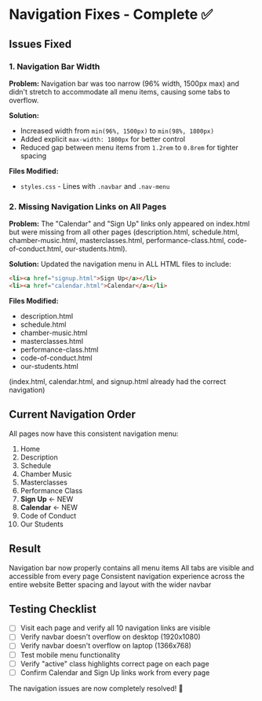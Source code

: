 # Navigation Fixes - Complete ✅

## Issues Fixed

### 1. Navigation Bar Width
**Problem:** Navigation bar was too narrow (96% width, 1500px max) and didn't stretch to accommodate all menu items, causing some tabs to overflow.

**Solution:** 
- Increased width from `min(96%, 1500px)` to `min(98%, 1800px)`
- Added explicit `max-width: 1800px` for better control
- Reduced gap between menu items from `1.2rem` to `0.8rem` for tighter spacing

**Files Modified:** 
- `styles.css` - Lines with `.navbar` and `.nav-menu`

### 2. Missing Navigation Links on All Pages
**Problem:** The "Calendar" and "Sign Up" links only appeared on index.html but were missing from all other pages (description.html, schedule.html, chamber-music.html, masterclasses.html, performance-class.html, code-of-conduct.html, our-students.html).

**Solution:** 
Updated the navigation menu in ALL HTML files to include:
```html
<li><a href="signup.html">Sign Up</a></li>
<li><a href="calendar.html">Calendar</a></li>
```

**Files Modified:**
- description.html
- schedule.html  
- chamber-music.html
- masterclasses.html
- performance-class.html
- code-of-conduct.html
- our-students.html

(index.html, calendar.html, and signup.html already had the correct navigation)

## Current Navigation Order

All pages now have this consistent navigation menu:
1. Home
2. Description
3. Schedule
4. Chamber Music
5. Masterclasses
6. Performance Class
7. **Sign Up** ← NEW
8. **Calendar** ← NEW
9. Code of Conduct
10. Our Students

## Result

Navigation bar now properly contains all menu items
All tabs are visible and accessible from every page
Consistent navigation experience across the entire website
Better spacing and layout with the wider navbar

## Testing Checklist

- [ ] Visit each page and verify all 10 navigation links are visible
- [ ] Verify navbar doesn't overflow on desktop (1920x1080)
- [ ] Verify navbar doesn't overflow on laptop (1366x768)
- [ ] Test mobile menu functionality
- [ ] Verify "active" class highlights correct page on each page
- [ ] Confirm Calendar and Sign Up links work from every page

The navigation issues are now completely resolved! 🎉
